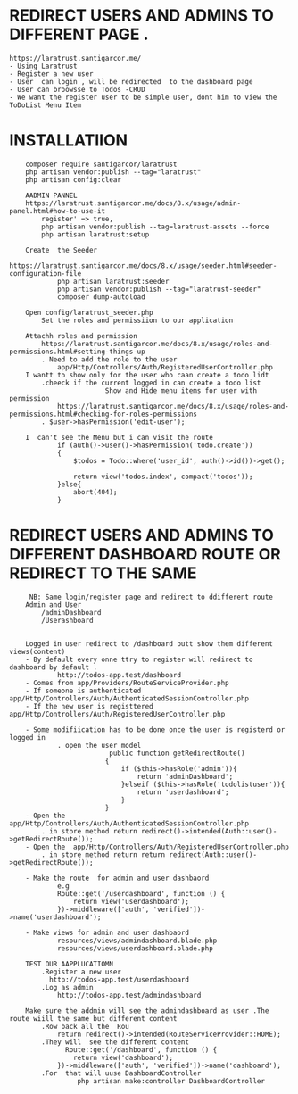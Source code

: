 # REDIRECT USERS AND ADMINS TO  DIFFERENT PAGE .
    https://laratrust.santigarcor.me/
    - Using Laratrust
    - Register a new user
    - User  can login , will be redirected  to the dashboard page
    - User can broowsse to Todos -CRUD
    - We want the register user to be simple user, dont him to view the ToDoList Menu Item

   
        
# INSTALLATIION
        composer require santigarcor/laratrust
        php artisan vendor:publish --tag="laratrust"
        php artisan config:clear

        AADMIN PANNEL
        https://laratrust.santigarcor.me/docs/8.x/usage/admin-panel.html#how-to-use-it
            register' => true,
            php artisan vendor:publish --tag=laratrust-assets --force
            php artisan laratrust:setup

        Create  the Seeder
            https://laratrust.santigarcor.me/docs/8.x/usage/seeder.html#seeder-configuration-file
                php artisan laratrust:seeder
                php artisan vendor:publish --tag="laratrust-seeder"
                composer dump-autoload

        Open config/laratrust_seeder.php
            Set the roles and permissiion to our application

        Attachh roles and permission
            https://laratrust.santigarcor.me/docs/8.x/usage/roles-and-permissions.html#setting-things-up
            . Need to add the role to the user
                app/Http/Controllers/Auth/RegisteredUserController.php
        I wantt to show only for the user who caan create a todo lidt
            .cheeck if the current logged in can create a todo list
                            Show and Hide menu items for user with permission
                https://laratrust.santigarcor.me/docs/8.x/usage/roles-and-permissions.html#checking-for-roles-permissions
            . $user->hasPermission('edit-user'); 

        I  can't see the Menu but i can visit the route
                if (auth()->user()->hasPermission('todo.create'))
                {
                    $todos = Todo::where('user_id', auth()->id())->get();
        
                    return view('todos.index', compact('todos'));
                }else{
                    abort(404);
                }

# REDIRECT USERS AND ADMINS TO  DIFFERENT DASHBOARD  ROUTE   OR REDIRECT TO THE SAME 
         NB: Same login/register page and redirect to ddifferent route
        Admin and User 
            /adminDashboard
            /Userashboard


        Logged in user redirect to /dashboard butt show them different views(content)
        - By default every onne ttry to register will redirect to dashboard by default .
                http://todos-app.test/dashboard 
        - Comes from app/Providers/RouteServiceProvider.php
        - If someone is authenticated app/Http/Controllers/Auth/AuthenticatedSessionController.php
        - If the new user is registtered app/Http/Controllers/Auth/RegisteredUserController.php

        - Some modifiication has to be done once the user is registerd or logged in
                . open the user model
                             public function getRedirectRoute()
                            {
                                if ($this->hasRole('admin')){
                                    return 'adminDashboard';
                                }elseif ($this->hasRole('todolistuser')){
                                    return 'userdashboard';
                                }
                            }
        - Open the  app/Http/Controllers/Auth/AuthenticatedSessionController.php
            . in store method return redirect()->intended(Auth::user()->getRedirectRoute());
        - Open the  app/Http/Controllers/Auth/RegisteredUserController.php
            . in store method return return redirect(Auth::user()->getRedirectRoute());

        - Make the route  for admin and user dashbaord
                e.g
                Route::get('/userdashboard', function () {
                    return view('userdashboard');
                })->middleware(['auth', 'verified'])->name('userdashboard');

        - Make views for admin and user dashbaord
                resources/views/admindashboard.blade.php
                resources/views/userdashboard.blade.php

        TEST OUR AAPPLUCATIOMN
            .Register a new user
              http://todos-app.test/userdashboard
            .Log as admin 
                http://todos-app.test/admindashboard

        Make sure the addmin will see the admindashboard as user .The route wiill the same but different content
            .Row back all the  Rou
                return redirect()->intended(RouteServiceProvider::HOME);
            .They will  see the different content
                  Route::get('/dashboard', function () {
                    return view('dashboard');
                })->middleware(['auth', 'verified'])->name('dashboard');
            .For  that will uuse DashboardController
                     php artisan make:controller DashboardController
